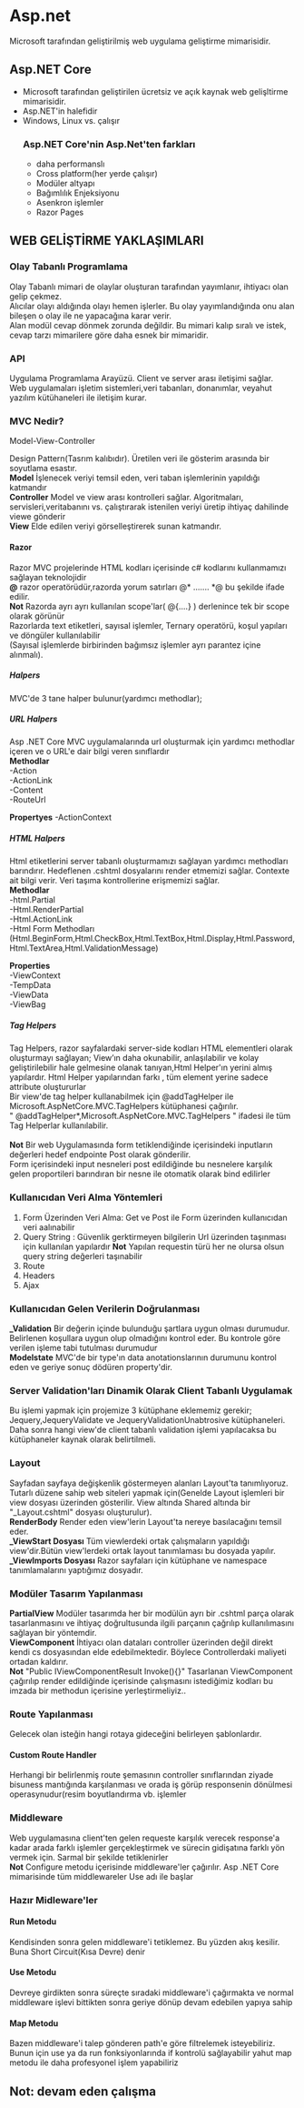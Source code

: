 # Asp.net

Microsoft tarafından geliştirilmiş web uygulama geliştirme mimarisidir. 
## Asp.NET Core
- Microsoft tarafından geliştirilen ücretsiz ve açık kaynak web gelişltirme mimarisidir.
- Asp.NET'in halefidir
- Windows, Linux vs. çalışır
  ### Asp.NET Core'nin Asp.Net'ten farkları
  - daha performanslı
  - Cross platform(her yerde çalışır)
  - Modüler altyapı
  - Bağımlılık Enjeksiyonu
  - Asenkron işlemler
  - Razor Pages
## WEB GELİŞTİRME YAKLAŞIMLARI
### Olay Tabanlı Programlama
Olay Tabanlı mimari de olaylar oluşturan tarafından yayımlanır, ihtiyacı olan gelip çekmez.  
Alıcılar olayı aldığında olayı hemen işlerler. Bu olay yayımlandığında onu alan bileşen o olay ile ne yapacağına karar verir.  
Alan modül cevap dönmek zorunda değildir. Bu mimari kalıp sıralı ve istek, cevap tarzı mimarilere göre daha esnek bir mimaridir.

### API  
Uygulama Programlama Arayüzü. Client ve server arası iletişimi sağlar.  
Web uygulamaları işletim sistemleri,veri tabanları, donanımlar, veyahut yazılım kütühaneleri ile iletişim kurar.

### MVC Nedir?  
Model-View-Controller  

Design Pattern(Tasrım kalıbıdır). Üretilen veri ile gösterim arasında bir soyutlama esastır.  
**Model** İşlenecek veriyi temsil eden, veri taban işlemlerinin yapıldığı katmandır  
**Controller** Model ve view arası kontrolleri sağlar. Algoritmaları, servisleri,veritabanını vs. çalıştırarak istenilen veriyi üretip ihtiyaç dahilinde viewe gönderir    
**View** Elde edilen veriyi görselleştirerek sunan katmandır.  

  #### Razor
  Razor MVC projelerinde HTML kodları içerisinde c# kodlarını kullanmamızı sağlayan teknolojidir  
  **@** razor operatörüdür,razorda yorum satırları  @* ....... *@  bu şekilde ifade edilir.  
  **Not** Razorda ayrı ayrı kullanılan  scope'lar( @{....} ) derlenince tek bir scope olarak görünür  
  Razorlarda text etiketleri, sayısal işlemler, Ternary operatörü, koşul yapıları ve döngüler kullanılabilir  
  (Sayısal işlemlerde birbirinden bağımsız işlemler ayrı parantez içine alınmalı).

  ##### Halpers  
  MVC'de 3 tane halper bulunur(yardımcı methodlar);  
  ##### URL Halpers  
  Asp .NET Core MVC uygulamalarında url oluşturmak için yardımcı methodlar içeren ve o URL'e dair bilgi veren sınıflardır  
  **Methodlar**  
  -Action  
  -ActionLink  
  -Content  
  -RouteUrl  

  **Propertyes**
  -ActionContext  


  ##### HTML Halpers  
  Html etiketlerini server tabanlı oluşturmamızı sağlayan yardımcı methodları barındırır. Hedeflenen .cshtml dosyalarını render etmemizi sağlar. Contexte ait bilgi verir. Veri taşıma kontrollerine erişmemizi sağlar.  
  **Methodlar**  
  -html.Partial  
  -Html.RenderPartial  
  -Html.ActionLink  
  -Html Form Methodları (Html.BeginForm,Html.CheckBox,Html.TextBox,Html.Display,Html.Password,Html.TextArea,Html.ValidationMessage)  
  
  **Properties**  
  -ViewContext  
  -TempData  
  -ViewData  
  -ViewBag  

  ##### Tag Helpers  
 Tag Helpers, razor sayfalardaki server-side kodları HTML elementleri olarak oluşturmayı sağlayan; View’ın daha okunabilir, anlaşılabilir ve kolay geliştirilebilir hale gelmesine olanak tanıyan,Html Helper'ın yerini almış yapılardır. Html Helper yapılarından farkı , tüm element yerine sadece attribute oluştururlar  
 Bir view'de tag helper kullanabilmek için @addTagHelper ile Microsoft.AspNetCore.MVC.TagHelpers kütüphanesi çağırılır.  
" @addTagHelper*,Microsoft.AspNetCore.MVC.TagHelpers " ifadesi ile tüm Tag Helperlar kullanılabilir.    
<br>
**Not** Bir web Uygulamasında form tetiklendiğinde içerisindeki inputların değerleri hedef endpointe Post olarak gönderilir.  
Form içerisindeki input nesneleri post edildiğinde bu nesnelere karşılık gelen proportileri barındıran  bir nesne ile otomatik olarak bind edilirler  

### Kullanıcıdan Veri Alma Yöntemleri  
1) Form Üzerinden Veri Alma: Get ve Post ile Form üzerinden kullanıcıdan veri aalınabilir  
2) Query String : Güvenlik gerktirmeyen bilgilerin Url üzerinden taşınması için kullanılan yapılardır  **Not** Yapılan requestin türü her ne olursa olsun query string değerleri taşınabilir  
3) Route
4) Headers
5) Ajax

### Kullanıcıdan Gelen Verilerin Doğrulanması  
**_Validation**  Bir değerin içinde bulunduğu şartlara uygun olması durumudur. Belirlenen koşullara uygun olup olmadığını kontrol eder. Bu kontrole göre verilen işleme tabi tutulması durumudur  
**Modelstate** MVC'de bir type'ın data anotationslarının durumunu kontrol eden ve geriye sonuç dödüren property'dir.  
### Server Validation'ları Dinamik Olarak Client Tabanlı Uygulamak  
Bu işlemi yapmak için projemize 3 kütüphane eklememiz gerekir; Jequery,JequeryValidate ve JequeryValidationUnabtrosive kütüphaneleri. Daha sonra hangi view'de client tabanlı validation işlemi yapılacaksa bu kütüphaneler kaynak olarak belirtilmeli.  

### Layout  
Sayfadan sayfaya değişkenlik göstermeyen alanları Layout'ta tanımlıyoruz. Tutarlı düzene sahip web siteleri yapmak için(Genelde Layout işlemleri bir view dosyası üzerinden gösterilir. View altında Shared altında bir "_Layout.cshtml" dosyası oluşturulur).  
**RenderBody** Render eden view'lerin Layout'ta nereye basılacağını temsil eder.  
**_ViewStart Dosyası** Tüm viewlerdeki ortak çalışmaların yapıldığı view'dir.Bütün view'lerdeki ortak layout tanımlaması bu dosyada yapılır.  
**_ViewImports Dosyası** Razor sayfaları için kütüphane ve namespace tanımlamalarını yaptığımız dosyadır.  

### Modüler Tasarım Yapılanması  
**PartialView** Modüler tasarımda her bir modülün ayrı bir .cshtml parça olarak tasarlanmasını ve ihtiyaç doğrultusunda ilgili parçanın çağrılıp kullanılımasını sağlayan bir yöntemdir.  
**ViewComponent** İhtiyacı olan dataları controller üzerinden değil direkt kendi cs dosyasından elde edebilmektedir. Böylece Controllerdaki maliyeti ortadan kaldırır.  
**Not** "Public IViewComponentResult Invoke(){}" Tasarlanan ViewComponent çağırılıp render edildiğinde içerisinde çalışmasını istediğimiz kodları bu imzada bir methodun içerisine yerleştirmeliyiz..  
### Route Yapılanması  
Gelecek olan isteğin hangi rotaya gideceğini belirleyen şablonlardır.  
#### Custom Route Handler  
Herhangi bir belirlenmiş route şemasının controller sınıflarından ziyade bisuness mantığında karşılanması ve orada iş görüp responsenin dönülmesi operasynudur(resim boyutlandırma vb. işlemler  
### Middleware  
 Web uygulamasına client'ten gelen requeste karşılık verecek response'a kadar arada farklı işlemler gerçekleştirmek ve sürecin gidişatına farklı yön vermek için. Sarmal bir şekilde tetiklenirler  
 **Not** Configure metodu içerisinde middleware'ler çağırılır. Asp .NET Core mimarisinde tüm middlewareler Use adı ile başlar  
 ### Hazır Midleware'ler  
 #### Run Metodu  
 Kendisinden sonra gelen middleware'i tetiklemez. Bu yüzden akış kesilir. Buna Short Circuit(Kısa Devre) denir  
 #### Use Metodu  
 Devreye girdikten sonra süreçte sıradaki middleware'i çağırmakta ve normal middleware işlevi bittikten sonra geriye dönüp devam edebilen yapıya sahip  
 #### Map Metodu  
 Bazen middleware'i talep gönderen path'e göre filtrelemek isteyebiliriz. Bunun için use ya da run fonksiyonlarında if kontrolü sağlayabilir yahut map metodu ile daha profesyonel işlem yapabiliriz  
 

## Not: devam eden çalışma


